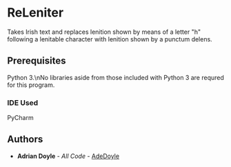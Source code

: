 # ReLeniter
Takes Irish text and replaces lenition shown by means of a letter "h" following a lenitable character with lenition shown by a punctum delens.

## Prerequisites

Python 3.\nNo libraries aside from those included with Python 3 are requred for this program.

### IDE Used

PyCharm

## Authors

* **Adrian Doyle** - *All Code* - [AdeDoyle](https://github.com/AdeDoyle)
